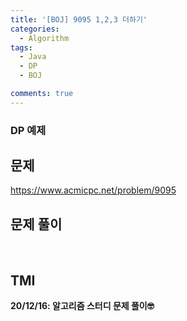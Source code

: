 ```yaml
---
title: '[BOJ] 9095 1,2,3 더하기'
categories:
  - Algorithm
tags:
  - Java
  - DP
  - BOJ

comments: true 
---
```

### DP 예제

## 문제
<a href = "https://www.acmicpc.net/problem/9095"> https://www.acmicpc.net/problem/9095 </a>
<br/>

## 문제 풀이
<script src="https://gist.github.com/kyeahen/b995c43cef3528e8ee7dc0041953bf40.js"></script>
<br/>

## TMI

**20/12/16: 알고리즘 스터디 문제 풀이🤓**
